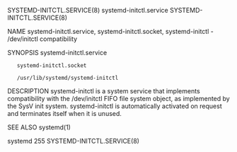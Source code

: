 SYSTEMD-INITCTL.SERVICE(8)					    systemd-initctl.service					    SYSTEMD-INITCTL.SERVICE(8)

NAME
       systemd-initctl.service, systemd-initctl.socket, systemd-initctl - /dev/initctl compatibility

SYNOPSIS
       systemd-initctl.service

       systemd-initctl.socket

       /usr/lib/systemd/systemd-initctl

DESCRIPTION
       systemd-initctl is a system service that implements compatibility with the /dev/initctl FIFO file system object, as implemented by the SysV init
       system.	systemd-initctl is automatically activated on request and terminates itself when it is unused.

SEE ALSO
       systemd(1)

systemd 255															    SYSTEMD-INITCTL.SERVICE(8)
